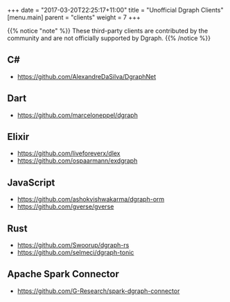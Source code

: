 +++
date = "2017-03-20T22:25:17+11:00"
title = "Unofficial Dgraph Clients"
[menu.main]
    parent = "clients"
    weight = 7
+++

{{% notice "note" %}}
These third-party clients are contributed by the community and are not officially supported by Dgraph.
{{% /notice %}}

## C\#

- https://github.com/AlexandreDaSilva/DgraphNet

## Dart

- https://github.com/marceloneppel/dgraph

## Elixir

- https://github.com/liveforeverx/dlex
- https://github.com/ospaarmann/exdgraph

## JavaScript

- https://github.com/ashokvishwakarma/dgraph-orm
- https://github.com/gverse/gverse

## Rust

- https://github.com/Swoorup/dgraph-rs
- https://github.com/selmeci/dgraph-tonic

## Apache Spark Connector

- https://github.com/G-Research/spark-dgraph-connector